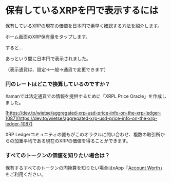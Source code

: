 # 保有しているXRPを円で表示するには

保有しているXRPの現在の価値を日本円で素早く確認する方法を紹介します。

ホーム画面のXRP保有量をタップします。

すると…

あっという間に日本円で表示されました。

（表示通貨は、設定→一般→通貨で変更できます）

### 円のレートはどこで換算しているのですか？

Xamanでは法定通貨での情報を提供するために「XRPL Price Oracle」を作成しました。

[https://dev.to/wietse/aggregated-xrp-usd-price-info-on-the-xrp-ledger-1087](https://dev.to/wietse/aggregated-xrp-usd-price-info-on-the-xrp-ledger-1087)

XRP Ledgerコミュニティの誰もがこのオラクルに問い合わせ、複数の取引所からの加重平均である現在のXRPの価値を得ることができます。

### すべてのトークンの価値を知りたい場合は？

保有するすべてのトークンの円換算を知りたい場合はxApp「[Account Worth](https://xumm.app/detect/xapp:xumm.accountworth)」をご利用ください。
